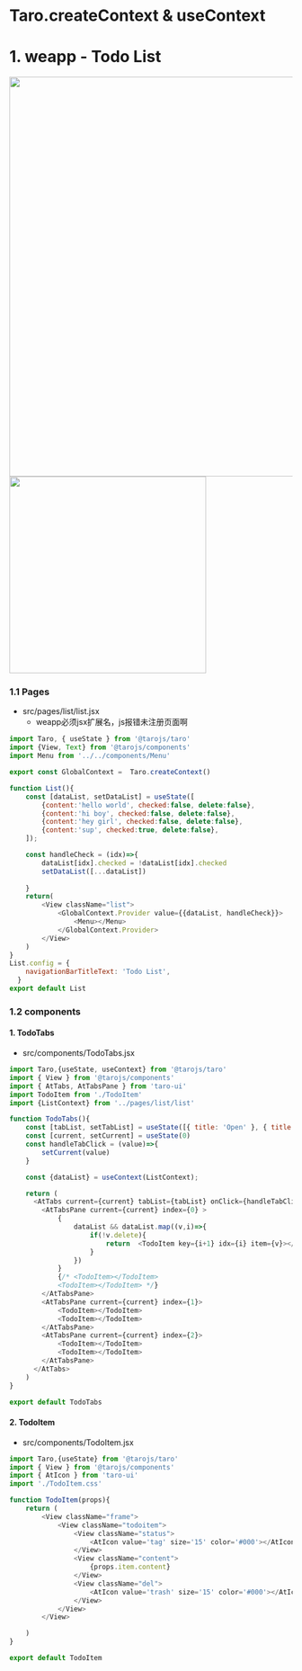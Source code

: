 
# Taro.createContext & useContext


#  1. weapp - Todo List
<img width="711" src="https://user-images.githubusercontent.com/26485327/78464442-61b0fc80-771c-11ea-92d5-ef9b92122244.png">

<img width="350" src="https://user-images.githubusercontent.com/26485327/78464445-6675b080-771c-11ea-89b8-8573b34c52f7.jpeg">

### 1.1 Pages

- src/pages/list/list.jsx
  - weapp必须jsx扩展名，js报错未注册页面啊
  
```javascript
import Taro, { useState } from '@tarojs/taro'
import {View, Text} from '@tarojs/components'
import Menu from '../../components/Menu'

export const GlobalContext =  Taro.createContext()

function List(){
    const [dataList, setDataList] = useState([
        {content:'hello world', checked:false, delete:false},
        {content:'hi boy', checked:false, delete:false},
        {content:'hey girl', checked:false, delete:false},
        {content:'sup', checked:true, delete:false},
    ]);

    const handleCheck = (idx)=>{
        dataList[idx].checked = !dataList[idx].checked
        setDataList([...dataList])
        
    }
    return(
        <View className="list">
            <GlobalContext.Provider value={{dataList, handleCheck}}>
                <Menu></Menu>
            </GlobalContext.Provider>
        </View>
    )
}
List.config = {
    navigationBarTitleText: 'Todo List',
  }
export default List
```

### 1.2 components

#### 1. TodoTabs
- src/components/TodoTabs.jsx

```javascript
import Taro,{useState, useContext} from '@tarojs/taro'
import { View } from '@tarojs/components'
import { AtTabs, AtTabsPane } from 'taro-ui'
import TodoItem from './TodoItem'
import {ListContext} from '../pages/list/list'

function TodoTabs(){
    const [tabList, setTabList] = useState([{ title: 'Open' }, { title: 'Finished' }, { title: 'Deleted' }]) 
    const [current, setCurrent] = useState(0)
    const handleTabClick = (value)=>{
        setCurrent(value)
    }

    const {dataList} = useContext(ListContext);

    return (
      <AtTabs current={current} tabList={tabList} onClick={handleTabClick}>
        <AtTabsPane current={current} index={0} >
            {
                dataList && dataList.map((v,i)=>{
                    if(!v.delete){
                        return  <TodoItem key={i+1} idx={i} item={v}></TodoItem>
                    }
                })
            }
            {/* <TodoItem></TodoItem>
            <TodoItem></TodoItem> */}
        </AtTabsPane>
        <AtTabsPane current={current} index={1}>
            <TodoItem></TodoItem>
            <TodoItem></TodoItem>
        </AtTabsPane>
        <AtTabsPane current={current} index={2}>
            <TodoItem></TodoItem>
            <TodoItem></TodoItem>
        </AtTabsPane>
      </AtTabs>
    )
}

export default TodoTabs
```


#### 2. TodoItem
- src/components/TodoItem.jsx

```javascript
import Taro,{useState} from '@tarojs/taro'
import { View } from '@tarojs/components'
import { AtIcon } from 'taro-ui'
import './TodoItem.css'

function TodoItem(props){
    return (
        <View className="frame">
            <View className="todoitem">
                <View className="status">
                    <AtIcon value='tag' size='15' color='#000'></AtIcon>
                </View>
                <View className="content">
                    {props.item.content}
                </View>
                <View className="del">
                    <AtIcon value='trash' size='15' color='#000'></AtIcon>
                </View>
            </View>
        </View>

    )
}

export default TodoItem
```

